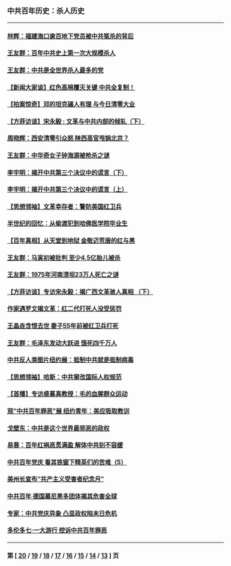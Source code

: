 ### 中共百年历史：杀人历史
---
#### [林辉：福建海口逾百地下党员被中共冤杀的背后](../../pages/nf1176106/n13878946.md?12150430) 
#### [王友群：百年中共史上第一次大规模杀人](../../pages/nf1176106/n13863785.md?12150430) 
#### [王友群：中共是全世界杀人最多的党](../../pages/nf1176106/n13860689.md?12150430) 
#### [【新闻大家谈】红色高棉覆灭关键 中共全复制！](../../pages/nf1176106/n13850222.md?12150430) 
#### [【拍案惊奇】邓的坦克碾人有理 与今日清零大业](../../pages/nf1176106/n13729574.md?12150430) 
#### [【方菲访谈】宋永毅 : 文革与中共内部的倾轧（下）](../../pages/nf1176106/n13486836.md?12150430) 
#### [周晓辉：西安清零引众怒 陕西高官甩锅北京？](../../pages/nf1176106/n13484627.md?12150430) 
#### [王友群：中华奇女子钟海源被枪杀之谜](../../pages/nf1176106/n13430555.md?12150430) 
#### [李宇明：揭开中共第三个决议中的谎言（下）](../../pages/nf1176106/n13389389.md?12150430) 
#### [李宇明：揭开中共第三个决议中的谎言（上）](../../pages/nf1176106/n13388697.md?12150430) 
#### [【思想领袖】文革幸存者：警防美国红卫兵](../../pages/nf1176106/n13339289.md?12150430) 
#### [半世纪的回忆：从偷渡犯到哈佛医学院毕业生](../../pages/nf1176106/n13345328.md?12150430) 
#### [【百年真相】从天堂到地狱 金敬迈荒唐的红与黑](../../pages/nf1176106/n13336995.md?12150430) 
#### [王友群：马寅初被批判 至少4.5亿胎儿被杀](../../pages/nf1176106/n13260313.md?12150430) 
#### [王友群：1975年河南溃坝23万人死亡之谜](../../pages/nf1176106/n13231576.md?12150430) 
#### [【方菲访谈】专访宋永毅：揭广西文革骇人真相 （下）](../../pages/nf1176106/n13209074.md?12150430) 
#### [作家遇罗文揭文革：红二代打死人没受惩罚](../../pages/nf1176106/n13205254.md?12150430) 
#### [王晶垚含恨去世 妻子55年前被红卫兵打死](../../pages/nf1176106/n13203590.md?12150430) 
#### [王友群：毛泽东发动大跃进 饿死四千万人](../../pages/nf1176106/n13177158.md?12150430) 
#### [中共反人类图片纽约展：抵制中共就是抵制病毒](../../pages/nf1176106/n13115371.md?12150430) 
#### [【思想领袖】哈斯：中共窜改国际人权规范](../../pages/nf1176106/n13053647.md?12150430) 
#### [【首播】专访盛慕真教授：毛的血腥群众运动](../../pages/nf1176106/n13091782.md?12150430) 
#### [观“中共百年罪恶”展 纽约青年：美应吸取教训](../../pages/nf1176106/n13085246.md?12150430) 
#### [戈壁东：中共是这个世界最邪恶的政权](../../pages/nf1176106/n13085641.md?12150430) 
#### [易蓉：百年红祸恶贯满盈 解体中共刻不容缓](../../pages/nf1176106/n13084455.md?12150430) 
#### [中共百年党庆 看其铁窗下精英们的苦难（5）](../../pages/nf1176106/n13076766.md?12150430) 
#### [美州长宣布“共产主义受害者纪念月”](../../pages/nf1176106/n13074024.md?12150430) 
#### [中共百年 德国慕尼黑多团体揭其危害全球](../../pages/nf1176106/n13068873.md?12150430) 
#### [专家：中共党庆异象 凸显政权陷末日危机](../../pages/nf1176106/n13067084.md?12150430) 
#### [多伦多七·一大游行 控诉中共百年罪恶](../../pages/nf1176106/n13062043.md?12150430) 

---
#### 第 [ [20](./20.md?12150430) / [19](./19.md?12150430) / [18](./18.md?12150430) / [17](./17.md?12150430) / [16](./16.md?12150430) / [15](./15.md?12150430) / [14](./14.md?12150430) / [13](./13.md?12150430) ] 页
